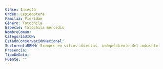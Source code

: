 ```yaml
---
Clase: Insecta
Orden: Lepidoptera
Familia: Pieridae
Género: Tatochila
Especie: Tatochila mercedis
NombreComún: 
CategoríaUICN: 
EstadoConservaciónNacional: 
SectorenlaRBHH: Siempre en sitios abiertos, independiente del ambiente
Presencia: 
TipoDeDato: 
Fuente: ""
---
```

